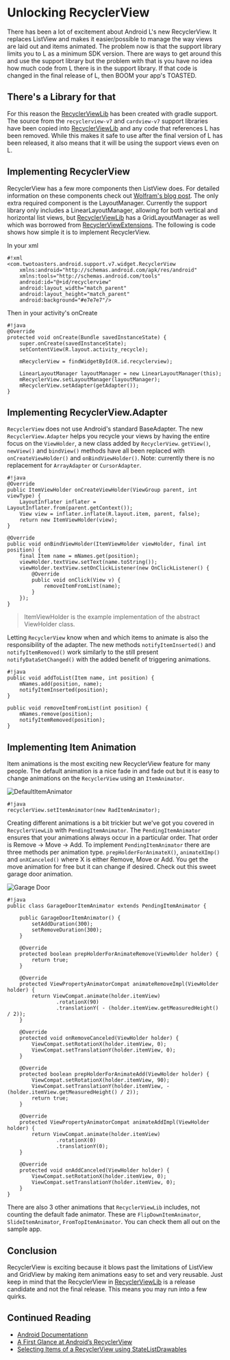 # Unlocking RecyclerView

There has been a lot of excitement about Android L's new RecyclerView.
 It replaces ListView and makes it easier/possible to manage the way views are laid out and items animated.
 The problem now is that the support library limits you to L as a minimum SDK version.
 There are ways to get around this and use the support library but the problem with that is you have no idea how much code from L there is in the support library.
 If that code is changed in the final release of L, then BOOM your app's TOASTED.

## There's a Library for that
For this reason the [RecyclerViewLib](https://github.com/twotoasters/RecyclerViewLib) has been created with gradle support.
 The source from the `recyclerview-v7` and `cardview-v7` support libraries have been copied into [RecyclerViewLib](https://github.com/twotoasters/RecyclerViewLib) and any code that references L has been removed.
 While this makes it safe to use after the final version of L has been released, it also means that it will be using the support views even on L.

## Implementing RecyclerView
RecyclerView has a few more components then ListView does.
 For detailed information on these components check out [Wolfram's blog post](http://www.grokkingandroid.com/first-glance-androids-recyclerview/).
 The only extra required component is the LayoutManager.
 Currently the support library only includes a LinearLayoutManager, allowing for both vertical and horizontal list views, but [RecyclerViewLib](https://github.com/twotoasters/RecyclerViewLib) has a GridLayoutManager as well which was borrowed from [RecyclerViewExtensions](https://github.com/antoniolg/RecyclerViewExtensions).
 The following is code shows how simple it is to implement RecyclerView.

In your xml

    #!xml
    <com.twotoasters.android.support.v7.widget.RecyclerView 
        xmlns:android="http://schemas.android.com/apk/res/android"
        xmlns:tools="http://schemas.android.com/tools"
        android:id="@+id/recyclerview"
        android:layout_width="match_parent"
        android:layout_height="match_parent"
        android:background="#e7e7e7"/>

Then in your activity's onCreate

    #!java
    @Override
    protected void onCreate(Bundle savedInstanceState) {
        super.onCreate(savedInstanceState);
        setContentView(R.layout.activity_recycle);

        mRecyclerView = findWidgetById(R.id.recyclerview);

        LinearLayoutManager layoutManager = new LinearLayoutManager(this);
        mRecyclerView.setLayoutManager(layoutManager);
        mRecyclerView.setAdapter(getAdapter());
    }

## Implementing RecyclerView.Adapter
`RecyclerView` does not use Android's standard BaseAdapter.
 The new `RecyclerView.Adapter` helps you recycle your views by having the entire focus on the `ViewHolder`, a new class added by `RecyclerView`.
 `getView()`, `newView()` and `bindView()` methods have all been replaced with `onCreateViewHolder()` and `onBindViewHolder()`.
 Note: currently there is no replacement for `ArrayAdapter` or `CursorAdapter`.

    #!java
    @Override
    public ItemViewHolder onCreateViewHolder(ViewGroup parent, int viewType) {
        LayoutInflater inflater = LayoutInflater.from(parent.getContext());
        View view = inflater.inflate(R.layout.item, parent, false);
        return new ItemViewHolder(view);
    }

    @Override
    public void onBindViewHolder(ItemViewHolder viewHolder, final int position) {
        final Item name = mNames.get(position);
        viewHolder.textView.setText(name.toString());
        viewHolder.textView.setOnClickListener(new OnClickListener() {
            @Override
            public void onClick(View v) {
                removeItemFromList(name);
            }
        });
    }
> ItemViewHolder is the example implementation of the abstract ViewHolder class.

Letting `RecyclerView` know when and which items to animate is also the responsibility of the adapter.
 The new methods `notifyItemInserted()` and `notifyItemRemoved()` work similarly to the still present `notifyDataSetChanged()` with the added benefit of triggering animations.

    #!java
    public void addToList(Item name, int position) {
        mNames.add(position, name);
        notifyItemInserted(position);
    }

    public void removeItemFromList(int position) {
        mNames.remove(position);
        notifyItemRemoved(position);
    }

## Implementing Item Animation
Item animations is the most exciting new RecyclerView feature for many people.
 The default animation is a nice fade in and fade out but it is easy to change animations on the `RecyclerView` using an `ItemAnimator`.

 ![DefaultItemAnimator](resources/list_fade.gif)

    #!java
    recyclerView.setItemAnimator(new RadItemAnimator);

Creating different animations is a bit trickier but we've got you covered in `RecyclerViewLib` with `PendingItemAnimator`.
 The `PendingItemAnimator` ensures that your animations always occur in a particular order.
 That order is Remove -> Move -> Add.
 To implement `PendingItemAnimator` there are three methods per animation type.
 `prepHolderForAnimateX()`, `animateXImp()` and `onXCanceled()` where X is either Remove, Move or Add.
 You get the move animation for free but it can change if desired. Check out this sweet garage door animation.

 ![Garage Door](resources/list_garage.gif)

    #!java
    public class GarageDoorItemAnimator extends PendingItemAnimator {

        public GarageDoorItemAnimator() {
            setAddDuration(300);
            setRemoveDuration(300);
        }

        @Override
        protected boolean prepHolderForAnimateRemove(ViewHolder holder) {
            return true;
        }

        @Override
        protected ViewPropertyAnimatorCompat animateRemoveImpl(ViewHolder holder) {
            return ViewCompat.animate(holder.itemView)
                    .rotationX(90)
                    .translationY( - (holder.itemView.getMeasuredHeight() / 2));
        }

        @Override
        protected void onRemoveCanceled(ViewHolder holder) {
            ViewCompat.setRotationX(holder.itemView, 0);
            ViewCompat.setTranslationY(holder.itemView, 0);
        }

        @Override
        protected boolean prepHolderForAnimateAdd(ViewHolder holder) {
            ViewCompat.setRotationX(holder.itemView, 90);
            ViewCompat.setTranslationY(holder.itemView, - (holder.itemView.getMeasuredHeight() / 2));
            return true;
        }

        @Override
        protected ViewPropertyAnimatorCompat animateAddImpl(ViewHolder holder) {
            return ViewCompat.animate(holder.itemView)
                    .rotationX(0)
                    .translationY(0);
        }

        @Override
        protected void onAddCanceled(ViewHolder holder) {
            ViewCompat.setRotationX(holder.itemView, 0);
            ViewCompat.setTranslationY(holder.itemView, 0);
        }
    }

There are also 3 other animations that `RecyclerViewLib` includes, not counting the default fade animator.
 These are `FlipDownItemAnimator`, `SlideItemAnimator`, `FromTopItemAnimator`.
 You can check them all out on the sample app.

## Conclusion
RecyclerView is exciting because it blows past the limitations of ListView and GridView by making item animations easy to set and very reusable.
 Just keep in mind that the RecyclerView in [RecyclerViewLib](https://github.com/twotoasters/RecyclerViewLib) is a release candidate and not the final release. This means you may run into a few quirks.

## Continued Reading

- [Android Documentationn](https://developer.android.com/preview/material/ui-widgets.html)
- [A First Glance at Android’s RecyclerView](http://www.grokkingandroid.com/first-glance-androids-recyclerview/)
- [Selecting Items of a RecyclerView using StateListDrawables](http://www.grokkingandroid.com/statelistdrawables-for-recyclerview-selection/)